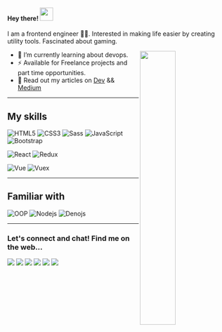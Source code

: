 <h4> Hey there! <img src="https://raw.githubusercontent.com/verma-anushka/verma-anushka/master/gifs/wave.gif" width="30px"></h4>

I am a frontend engineer 👨‍💻. Interested in making life easier by creating utility tools. Fascinated about gaming.

<img align="right" width="40%" src="https://res.cloudinary.com/hegeryfiles/image/upload/v1603786815/undraw_Freelancer_re_irh4.png" />

- 🌱 I’m currently learning about devops.
- ⚡  Available for Freelance projects and part time opportunities.
- 💬 Read out my articles on [Dev](https://dev.to/ahmedelhegery) && [Medium](https://medium.com/@ahmed.3laa.2020)

---

## My skills
![HTML5](https://img.shields.io/badge/-HTML5-%23E44D27?style=flat-square&logo=html5&logoColor=ffffff)
![CSS3](https://img.shields.io/badge/-CSS3-%231572B6?style=flat-square&logo=css3)
![Sass](https://img.shields.io/badge/-Sass-%23CC6699?style=flat-square&logo=sass&logoColor=ffffff)
![JavaScript](https://img.shields.io/badge/-JavaScript-black?style=flat-square&logo=javascript)
![Bootstrap](https://img.shields.io/badge/-Bootstrap-563D7C?style=flat-square&logo=bootstrap)

![React](https://img.shields.io/badge/-React-%23282C34?style=flat-square&logo=react)
![Redux](https://img.shields.io/badge/-Redux-%23282C34?style=flat-square&logo=redux.js)

![Vue](https://img.shields.io/badge/-Vue-%23282C34?style=flat-square&logo=vue.js)
![Vuex](https://img.shields.io/badge/-Vuex-%23282C34?style=flat-square&logo=vue.js)

---

## Familiar with
![OOP](https://img.shields.io/badge/-OOP-black?style=flat-square&logo=OOP)
![Nodejs](https://img.shields.io/badge/-Nodejs-black?style=flat-square&logo=Node.js)
![Denojs](https://img.shields.io/badge/-Denojs-black?style=flat-square&logo=Deno.js)

---
### Let's connect and chat! Find me on the web...
 
[<img src="https://img.shields.io/badge/linkedin-%230077B5.svg?&style=for-the-badge&logo=linkedin&logoColor=white">](https://www.linkedin.com/in/ahmed-elhegery/)
[<img src="https://img.shields.io/badge/gmail-orange?&style=for-the-badge&logo=gmail&logoColor=white">](mailto:v.ahmed.3laa.2020@gmail.com)
[<img src="https://img.shields.io/badge/codepen-grey.svg?&style=for-the-badge&logo=codepen&logoColor=white">](https://codepen.io/AhmedHegery/)
[<img src="https://img.shields.io/badge/dev-black.svg?&style=for-the-badge&logo=dev&logoColor=white">](https://dev.to/ahmedelhegery)
[<img src="https://img.shields.io/badge/medium-grey.svg?&style=for-the-badge&logo=medium&logoColor=white">](https://medium.com/@ahmed.3laa.2020)
[<img src="https://img.shields.io/badge/facebook-%231877F2.svg?&style=for-the-badge&logo=facebook&logoColor=white">](https://www.facebook.com/AhmedelHegery)


